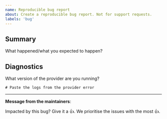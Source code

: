 ```yaml
---
name: Reproducible bug report 
about: Create a reproducible bug report. Not for support requests.
labels: 'bug'
---
```

## Summary

What happened/what you expected to happen?

## Diagnostics

What version of the provider are you running?

```
# Paste the logs from the provider error
```

---
<!-- Issue Author: Don't delete this message to encourage other users to support your issue! -->
**Message from the maintainers**:

Impacted by this bug? Give it a 👍. We prioritise the issues with the most 👍.